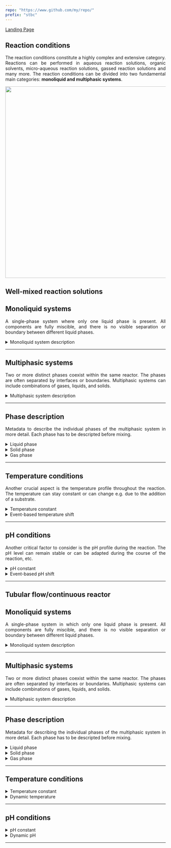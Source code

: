 ```yaml
---
repo: "https://www.github.com/my/repo/"
prefix: "stbc"
---
```


[Landing Page](/Readme.md)

<div align="justify">

## Reaction conditions

The reaction conditions constitute a highly complex and extensive category. Reactions can be performed in aqueous reaction solutions, organic solvents, micro-aqueous reaction solutions, gassed reaction solutions and many more. The reaction conditions can be divided into two fundamental main categories: __monoliquid and multiphasic systems__.

<img src="https://github.com/StephanM87/Strenda-biocatalysis/assets/106530250/aadf0641-b83e-44fb-a639-a4b1d5961eb2" width="600">


## Well-mixed reaction solutions

## Monoliquid systems

A single-phase system where only one liquid phase is present. All components are fully miscible, and there is no visible separation or boundary between different liquid phases.

<details> <Summary>Monoliquid system description</Summary>

### MonoliquidSystemDescription_WMRS

To describe a monoliquid system, precise information about the solvent (mixture) used and the applied reaction system must be provided.

- __solvent_description__
  - Type: string
  - Description: The solvent used in the reaction system, e.g. a buffered aqueous solution or an organic solvent.

- __ionic_strength__
  - Type: float
  - Minimum: 0.0
  - Description: Ionic strength calculated according to the dissolved ions in the solvent. The following formula can be used: $$I = \frac{1}{2} \sum_{i=1}^n C_i Z_i^2$$ where, I - ionic strength, C<sub>i</sub> - ionic concentration and Z<sub>i</sub> - ion charges. (__if_applicable__)

- __ionic_strength_unit__
  - Type: string
  - Description: The unit of ionic strength is usually expressed in mol/L (moles per liter), or in mmol/L (millimoles per liter). (__if_applicable__)

- __further_additives__
  - Type: string
  - Description: Further additive like cosolvents used to increase solubility of components, e.g. DMSO.

<hr>

- __special_treatment__
  - Type: string
  - Description: If there are any other specific methods, procedures, characteristics or aspects related to the monoliquid system that are important for reproducibility and are not described by the aforementioned           metadata, they should be explained here.

</details>

<hr>

## Multiphasic systems

Two or more distinct phases coexist within the same reactor. The phases are often separated by interfaces or boundaries. Multiphasic systems can include combinations of gases, liquids, and solids.

<details> <Summary>Multiphasic system description</Summary>

### MultiphasicSystemDescription_WMRS

To describe a multiphasic system, precise information about the phases used and the applied system must be provided.

- __phases_number__
  - Type: float
  - Minimum: 0.0
  - Description: Number of phases present in the system, if there is an aqueous and a gas phase present, the number is 2.

<hr>

- __special_treatment__
  - Type: string
  - Description: If there are any other specific methods, procedures, characteristics or aspects related to the multiphasic system that are important for reproducibility and are not described by the aforementioned           metadata, they should be explained here.

</details>

<hr/>

## Phase description

Metadata to describe the individual phases of the multiphasic system in more detail. Each phase has to be descripted before mixing.

<details> <Summary>Liquid phase</Summary>

### LiquidPhase_WMRS

 If more then one liquid phase exists the metadata has to be recorded according to the number of liquid phases.

- __liquid_type__
  - Type: string
  - Description: Information about the type of liquid used, whether it is an organic solvent,an aqueous buffer or are mixture of both.

- __liquid_amount__
  - Type: float
  - Minimum: 0.0
  - Description: Amount of the liquid added to the reaction.

- __liquid_unit__
  - Type: string
  - Description: In case of aqueous liquids, mL (milliliter) is often used as unit, in case of organic solvents, volume percentage (Vol %) or volume fraction (Vol/Vol) is utilized.

</details>


<details> <Summary>Solid phase</Summary>

### SolidPhase_WMRS

Definition of the solid phase used in the reaction.

- __solid_type__
  - Type: string
  - Description: Information about the type of solid used, whether it is a support material, solid catalyst, or any other solid compound.

- __solid_amount__
  - Type: float
  - Minimum: 0.0
  - Description: Mass of the solid compound used in the reaction solution.

- __solid_unit__
  - Type: string
  - Description: In the case of a solid compound, common units like grams, milligrams, or micrograms can be used.

</details>


<details> <Summary>Gas phase</Summary>

### GasPhase_WMRS

Definition of the gas phase used in the reaction. If a gas mixture is involved, this must be taken into account.

- __gas_type__
  - Type: string
  - Description: Information about the type of gas used, whether it is nitrogen, carbon dioxide, argon, oxygen or other gases.

- __gas_amount__
  - Type: float
  - Minimum: 0.0
  - Description: Concentration of the gas in the gas phase.

- __gas_unit__
  - Type: string
  - Description: In the case of gases, common units are volume percentage (Vol %), volume fraction (Vol/Vol), mole percentage (Mol %) or molar fraction (Mol/Mol).

</details>

<hr />

## Temperature conditions

Another crucial aspect is the temperature profile throughout the reaction. The temperature can stay constant or can change e.g. due to the addition of a substrate.

<details> <Summary>Temperature constant</Summary>

### TemperatureConstant_WMRS

The temperature, if constant, must be clearly defined.

- __temperature__
  - Type: float
  - Minimum: 0.0
  - Description: Temperature during the reaction.

- __temperature_unit__
  - Type: string
  - Description: The temperature can be specified in units such as K, °C, or °F.

<hr>

- __special_treatment__
  - Type: string
  - Description: If there are any other specific methods, procedures, characteristics or aspects related to the temperature that are important for reproducibility and are not described by the aforementioned                 metadata, they should be explained here.


</details>

<details> <Summary>Event-based temperature shift</Summary>

### EventBasedTemperatureShift_WMRS

If the temperature is changed during the course of the reaction or there is an event-based change, this must be documented precisely.

- __temperature_unit__
  - Type: string
  - Description: The temperature can be specified in units such as K, °C, or °F.

- __temperature_beginning__
  - Type: float
  - Minimum: 0.0
  - Description: The initial temperature, prior to the start of the reaction, should be specified.

- __temperature_after_event__
  - Type: float
  - Minimum: 0.0
  - Description: The temperature that is present after a specific event has occurred.

- __event_description__
  - Type: string
  - Description: Information regarding the event that caused the temperature change. In the case of a fed-batch reaction protocol, this event can also be the planned adjustment of the temperature to another specific        value based on the current progress of the reaction process.

- __temperature_at_XY__
  - Type: float
  - Minimum: 0.0
  - Description: The temperature can also be measured at a variably chosen time point _XY_ during the reaction.

- __time_at_XY__
  - Type: float
  - Minimum: 0.0
  - Description: Specification of the exact time point _XY_ at which the temperature was measured.

- __time_unit__
  - Type: string
  - Description: Common units for specifying time can be s (seconds), min (minutes) or h (hours).

<hr>

- __special_treatment__
  - Type: string
  - Description: If there are any other specific methods, procedures, characteristics or aspects related to the temperature that are important for reproducibility and are not described by the aforementioned                 metadata, they should be explained here.


</details>

<hr>

## pH conditions

Another critical factor to consider is the pH profile during the reaction. The pH level can remain stable or can be adapted during the course of the reaction, etc.

<details> <Summary>pH constant</Summary>

### pHConstant_WMRS

Information about the pH value in the system, if the pH is constant over the course of the reaction.

- __pH_value__
  - Type: float
  - Minimum: 0.0
  - Description: Value of the pH.

- __detected_when__
  - Type: string
  - Description: Specification of the timepoint at which the pH was measured. It includes whether the pH value was measured before, during, or after the reaction and whether all components of the reaction solution were     already present or if some were added after the measurement.

- __detected_how__
  - Type: string
  - Description: The pH value of a reaction can be determined in various ways, such as using a pH meter, pH paper, titration, electrochemical sensors, or other methods.

- __temperature__
  - Type: float
  - Minimum: 0.0
  - Description: The temperature at the time of pH measurement.

- __temperature_unit__
  - Type: string
  - Description: The temperature can be specified in units such as K, °C, or °F.

- __calibration_pH_electrode__
  - Type: string
  - Description: Usually, a pH electrode is calibrated using standard buffers at 20-25 °C. If the conditions in the reaction mixture differ from this, it should be specified. (__if_applicable__)

<hr>

- __special_treatment__
  - Type: string
  - Description: If there are any other specific methods, procedures, characteristics or aspects related to the pH value that are important for reproducibility and are not described by the aforementioned                    metadata, they should be explained here.

</details>

<details> <Summary>Event-based pH shift</Summary>

### EventBasedpHShift_WMRS

If the pH is changed during the course of the reaction or there is an event-based change, this must be documented precisely. Depending on the buffer chosen, a temperature shift may also result in a pH shift.

- __pH_beginning__
  - Type: float
  - Minimum: 0.0
  - Description: The initial pH, prior to the start of the reaction, should be specified.

- __pH_after_event__
  - Type: float
  - Minimum: 0.0
  - Description: The pH that is present after a specific event has occurred.

- __event_description__
  - Type: string
  - Description: Information regarding the event that caused the pH change. In the case of a fed-batch reaction protocol, this event can also be the planned adjustment of the pH value to another specific value based on     the current progress of the reaction process.

- __pH_at_XY__
  - Type: float
  - Minimum: 0.0
  - Description: The pH can also be measured at a variably chosen time point _XY_ during the reaction.

- __time_at_XY__
  - Type: float
  - Minimum: 0.0
  - Description: Specification of the exact time point _XY_ at which the pH was measured.

- __time_unit__
  - Type: string
  - Description: Common units for specifying time can be s (seconds) or min (minutes).

- __detected_when__
  - Type: string
  - Description: Specification whether all components of the reaction solution were already present or if some were added after the measurement at the timepoint of the pH measurement.

- __detected_how__
  - Type: string
  - Description: The pH value of a reaction can be determined in various ways, such as using a pH meter, pH paper, titration, electrochemical sensors, or other methods.

- __temperature__
  - Type: float
  - Minimum: 0.0
  - Description: The temperature at the time of pH measurement.

- __temperature_unit__
  - Type: string
  - Description: The temperature can be specified in units such as K, °C, or °F.

- __calibration_pH_electrode__
  - Type: string
  - Description: Usually, a pH electrode is calibrated using standard buffers at 20-25 °C. If the conditions in the reaction mixture differ from this, it should be specified. (__if_applicable__)

<hr>

- __special_treatment__
  - Type: string
  - Description: If there are any other specific methods, procedures, characteristics or aspects related to the pH value that are important for reproducibility and are not described by the aforementioned                    metadata, they should be explained here.


</details>

<hr>

## Tubular flow/continuous reactor

## Monoliquid systems

A single-phase system in which only one liquid phase is present. All components are fully miscible, and there is no visible separation or boundary between different liquid phases.

<details> <Summary>Monoliquid system description</Summary>

### MonoliquidSystemDescription_TFCR

To describe a monoliquid system, precise information about the solvent used and the applied system must be provided.

- __solvent_description__
  - Type: string
  - Description: The solvent used in the reaction system, e.g. a buffered aqueous solution or an organic solvent.

- __ionic_strength__
  - Type: float
  - Minimum: 0.0
  - Description: Ionic strength calculated according to the dissolved ions in the solvent. The following formula can be used: $$I = \frac{1}{2} \sum_{1}^n C_i Z_i^2$$ where, I - ionic strength, C<sub>i</sub> - ionic concentration and Z<sub>i</sub> - ion charges (__if_applicable__)

- __ionic_strength_unit__
  - Type: string
  - Description: The unit of ionic strength is usually expressed in mol/L (moles per liter), or in mmol/L (millimoles per liter). (__if_applicable__)

- __further_additives__
  - Type: string
  - Description: Further additive like cosolvents used to increase solubility of reactants, e.g. DMSO.

- __Flow_rate__
  - Type: float
  - Description: The flow rate must be specified to determine how fast a liquid or gas is flowing through a reactor or system.

- __Flow_rate_unit__
  - Type: string
  - Description: Common units for describing flow rate include L/min (liters per minute), mL/h (milliliters per hour), m³/h (cubic meters per hour), or other volume units per unit of time.

<hr>

- __special_treatment__
  - Type: string
  - Description: If there are any other specific methods, procedures, characteristics or aspects related to the monoliquid system that are important for reproducibility and are not described by the aforementioned           metadata, they should be explained here.


</details>

<hr>

## Multiphasic systems

Two or more distinct phases coexist within the same reactor. The phases are often separated by interfaces or boundaries. Multiphasic systems can include combinations of gases, liquids, and solids.

<details> <Summary>Multiphasic system description</Summary>

### MultiphasicSystemDescription_TFCR

To describe a multiphasic system, precise information about the phases used and the applied system must be provided.

- __phases_number__
  - Type: float
  - Minimum: 0.0
  - Description: Number of phases present in the system, if there is an aqueous and a gas phase present, the number is 2.

- __Flow_rate__
  - Type: float
  - Description: The flow rate must be specified to determine how fast a liquid or gas is flowing through a reactor or system.

- __Flow_rate_unit__
  - Type: string
  - Description: Common units for describing flow rate include L/min (liters per minute), mL/h (milliliters per hour), m³/h (cubic meters per hour), or other volume units per unit of time.

<hr>

- __special_treatment__
  - Type: string
  - Description: If there are any other specific methods, procedures, characteristics or aspects related to the multiphasic system that are important for reproducibility and are not described by the aforementioned           metadata, they should be explained here.


</details>


<hr>


## Phase description

Metadata for describing the individual phases of the multiphasic system in more detail. Each phase has to be descripted before mixing.


<details> <Summary>Liquid phase</Summary>

### LiquidPhase_TFCR

 If more then one liquid phase exists the metadata has to be recorded according to the number of liquid phases.

- __liquid_type__
  - Type: string
  - Description: Information about the type of liquid used, whether it is an organic solvent, an aqueous buffer or a mixture of both.

- __liquid_amount__
  - Type: float
  - Minimum: 0.0
  - Description: Amount of the liquid added to the reaction.

- __liquid_unit__
  - Type: string
  - Description: In case of aqueous liquids, mL (milliliter) is often used as unit, in case of organic solvents, volume percentage (Vol %) or volume fraction (Vol/Vol) is utilized.

</details>


<details> <Summary>Solid phase</Summary>

### SolidPhase_TFCR

Definition of the solid phase used in the reaction.

- __solid_type__
  - Type: string
  - Description: Information about the type of solid used, whether it is a support material, solid catalyst, or any other solid compound.

- __solid_amount__
  - Type: float
  - Minimum: 0.0
  - Description: Mass of the solid used in the reaction solution.

- __solid_unit__
  - Type: string
  - Description: In the case of solids, common units like grams, milligrams, or micrograms can be used.


</details>


<details> <Summary>Gas phase</Summary>

### GasPhase_TFCR

Definition of the gas phase used in the reaction. If a gas mixture is involved, this must be taken into account.

- __gas_type__
  - Type: string
  - Description: Information about the type of gas used, whether it's nitrogen dioxide, argon, oxygen or other gases.

- __gas_amount__
  - Type: float
  - Minimum: 0.0
  - Description: Concentration of the gas in the gas phase.

- __gas_unit__
  - Type: string
  - Description: In the case of gases, common units are volume percentage (Vol %), volume fraction (Vol/Vol), mole percentage (Mol %) or molar fraction (Mol/Mol).


</details>

<hr />


## Temperature conditions

<details> <Summary>Temperature constant</Summary>

### TemperatureConstant_TFCR

The temperature, if constant, must be clearly defined.

- __temperature__
  - Type: float
  - Minimum: 0.0
  - Description: Temperature during the reaction.

- __temperature_unit__
  - Type: string
  - Description: The temperature can be specified in units such as K, °C, or °F.

<hr>

- __special_treatment__
  - Type: string
  - Description: If there are any other specific methods, procedures, characteristics or aspects related to the temperature that are important for reproducibility and are not described by the aforementioned                 metadata, they should be explained here.


</details>


<details> <Summary>Dynamic temperature</Summary>

### DynamicTemperature_TFCR

If there is a temperature gradient or different temperatures are measured in the system, these must be described as well as possible.

- __temperature_beginning__
  - Type: float
  - Minimum: 0.0
  - Description: The initial temperature, prior to the start of the reaction, should be specified.

- __temperature_after_event__
  - Type: float
  - Minimum: 0.0
  - Description: The temperature that is present after a specific event has occurred.

- __event_description__
  - Type: string
  - Description: Information regarding the event that caused the temperature change. In the case of a fed-batch reaction protocol, this event can also be the planned adjustment of the temperature to another specific        value based on the current progress of the reaction process.

- __temperature_at_XY__
  - Type: float
  - Minimum: 0.0
  - Description: The temperature can also be measured at a variably chosen time point _XY_ during the reaction.

- __time_at_XY__
  - Type: float
  - Minimum: 0.0
  - Description: Specification of the exact time point _XY_ at which the temperature was measured.

- __time_unit__
  - Type: string
  - Description: Common units for specifying time can be s (seconds), min (minutes) h (hours).

- __temperature_unit__
  - Type: string
  - Description: The temperature can be specified in units such as K, °C, or °F.

- __temperature_gradient_beginning__
  - Type: float
  - Minimum: 0.0
  - Description: The initial temperature from which the temperature gradient begins. (__if_applicable__)

- __temperature_gradient_end__
  - Type: float
  - Minimum: 0.0
  - Description: The target temperature reached after the temperature gradient is applied. (__if_applicable__)

- __gradient_length__
  - Type: float
  - Minimum: 0.0
  - Description: The distance or time span over which the temperature gradient is applied. (__if_applicable__)

- __gradient_length_unit__
  - Type: string
  - Description: The gradient length can be specified either as the physical distance (e.g. in meters) or as the time span (e.g. in minutes). (__if_applicable__)

- __measurement_points__
  - Type: string
  - Description: Information about the locations or time points where temperature measurements are taken to monitor the gradient. This can be important to ensure that the gradient behaves as intended.                       (__if_applicable__)

<hr>

- __special_treatment__
  - Type: string
  - Description: If there are any other specific methods, procedures, characteristics or aspects related to the temperature profile that are important for reproducibility and are not described by the aforementioned         metadata, they should be explained here.


</details>

<hr>

## pH conditions

<details> <Summary>pH constant</Summary>

### pHConstant_TFCR

Information about the pH value in the system, if the pH is constant over the course of the reaction.

- __pH_value__
  - Type: float
  - Minimum: 0.0
  - Description: The value of the pH.

- __detected_when__
  - Type: string
  - Description: Specification of the timepoint at which the pH was measured. It includes whether the pH value was measured before, during, or after the reaction and whether all components of the reaction solution were     already present or if some were added after the measurement.

- __detected_how__
  - Type: string
  - Description: The pH value of a reaction can be determined in various ways, such as using a pH meter, pH paper, titration, electrochemical sensors, or other methods.

- __temperature__
  - Type: float
  - Minimum: 0.0
  - Description: The temperature at the time of pH measurement.

- __temperature_unit__
  - Type: string
  - Description: The temperature can be specified in units such as K, °C, or °F.

- __calibration_pH_electrode__
  - Type: string
  - Description: Usually, a pH electrode is calibrated using standard buffers at 20-25 °C. If the conditions in the reaction mixture differ from this, it should be specified. (__if_applicable__)

<hr>

- __special_treatment__
  - Type: string
  - Description: If there are any other specific methods, procedures, characteristics or aspects related to the pH value that are important for reproducibility and are not described by the aforementioned                    metadata, they should be explained here.

</details>


<details> <Summary>Dynamic pH</Summary>

### DynamicpH_TFCR

If there is a pH gradient or different pHs are measured in the system, these must be described as detailed as possible. Depending on the buffer chosen, a temperature shift may also result in a pH shift.

- __pH_beginning__
  - Type: float
  - Minimum: 0.0
  - Description: The initial pH, prior to the start of the reaction, should be specified.

- __pH_after_event__
  - Type: float
  - Minimum: 0.0
  - Description: The pH that is present after a specific event has occurred.

- __event_description__
  - Type: string
  - Description: Information regarding the event that caused the pH change. In the case of a fed-batch reaction protocol, this event can also be the planned adjustment of the pH value to another specific value based on     the current progress of the reaction process.

- __pH_at_XY__
  - Type: float
  - Minimum: 0.0
  - Description: The pH can also be measured at a variably chosen time point _XY_ during the reaction.

- __time_at_XY__
  - Type: float
  - Minimum: 0.0
  - Description: Specification of the exact time point _XY_ at which the pH was measured.

- __time_unit__
  - Type: string
  - Description: Common units for specifying time can be s (seconds) or min (minutes).

- __detected_when__
  - Type: string
  - Description: Specification whether all components of the reaction solution were already present or if some were added after the measurement at the timepoint of the pH measurement.

- __detected_how__
  - Type: string
  - Description: The pH value of a reaction can be determined in various ways, such as using a pH meter, pH paper, titration, electrochemical sensors, or other methods.

- __temperature__
  - Type: float
  - Minimum: 0.0
  - Description: The temperature at the time of pH measurement.

- __temperature_unit__
  - Type: string
  - Description: The temperature can be specified in units such as K, °C, or °F.

- __calibration_pH_electrode__
  - Type: string
  - Description: Usually, a pH electrode is calibrated using standard buffers at 20-25 °C. If the conditions in the reaction mixture differ from this, it should be specified. (__if_applicable__)

- __pH_gradient_beginning__
  - Type: float
  - Minimum: 0.0
  - Description: The initial pH from which the pH gradient begins. (__if_applicable__)

- __pH_gradient_end__
  - Type: float
  - Minimum: 0.0
  - Description: The target pH reached after the pH gradient is applied. (__if_applicable__)

- __gradient_length__
  - Type: float
  - Minimum: 0.0
  - Description: The distance or time span over which the pH gradient is applied. (__if_applicable__)

- __gradient_length_unit__
  - Type: string
  - Description: The gradient length can be specified either as the physical distance (e.g. in meters) or as the time span (e.g. in minutes). (__if_applicable__)

- __measurement_points__
  - Type: string
  - Description: Information about the locations or time points where pH measurements are taken to monitor the gradient. This can be important to ensure that the gradient behaves as intended. (__if_applicable__)

<hr>

- __special_treatment__
  - Type: string
  - Description: If there are any other specific methods, procedures, characteristics or aspects related to the pH value that are important for reproducibility and are not described by the aforementioned                    metadata, they should be explained here.

</details>

<hr>

</div>
